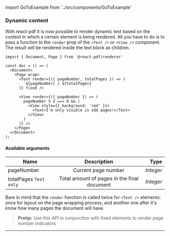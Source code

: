 import GoToExample from '../src/components/GoToExample'

### Dynamic content

With react-pdf it is now possible to render dynamic text based on the context in which a certain element is being rendered. All you have to do is to pass a function to the `render` prop of the `<Text />` or `<View />` component. The result will be rendered inside the text block as children.

```
import { Document, Page } from '@react-pdf/renderer'

const doc = () => (
  <Document>
    <Page wrap>
      <Text render={({ pageNumber, totalPages }) => (
        `${pageNumber} / ${totalPages}`
      )} fixed />

      <View render={({ pageNumber }) => (
        pageNumber % 2 === 0 && (
          <View style={{ background: 'red' }}>
            <Text>I'm only visible in odd pages!</Text>
          </View>
        )
      )} />
    </Page>
  </Document>
);
```

#### Available arguments

| Name                   |                 Description                 |      Type |
| ---------------------- | :-----------------------------------------: | --------: |
| pageNumber             |             Current page number             | _Integer_ |
| totalPages `Text only` | Total amount of pages in the final document | _Integer_ |

Bare in mind that the `render` function is called twice for `<Text />` elements: once for layout on the page wrapping process, and another one after it's know how many pages the document will have.

> **Protip:** Use this API in conjunction with fixed elements to render page number indicators

<GoToExample name="page-numbers" />

---
